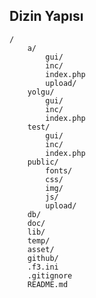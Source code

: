 ## Dizin Yapısı

    /
        a/
            gui/
            inc/
            index.php
            upload/
        yolgu/
            gui/
            inc/
            index.php
        test/
            gui/
            inc/
            index.php
        public/
            fonts/
            css/
            img/
            js/
            upload/
        db/
        doc/
        lib/
        temp/
        asset/
        github/
        .f3.ini
        .gitignore
        README.md
